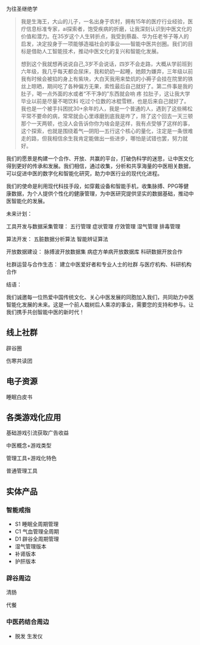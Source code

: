 为往圣继绝学

>我是生海王，大山的儿子，一名出身于农村，拥有15年的医疗行业经验，医疗信息标准专家，ai探索者，饱受疾病的折磨，让我深刻认识到中医文化的价值和潜力。在35岁这个人生转折点，我受到蔡磊、华为任老爷子等人的启发，决定投身于一项能够造福社会的事业——智能中医共创圈。我们的目标是借助人工智能技术，推动中医文化的复兴和智能化发展。
>
>想到这个我就想再说说自己,3岁不会说话，四岁不会走路，大概从学前班到六年级，我几乎每天都会尿床，我和奶奶一起睡，她颇为嫌弃，三年级以前我有时候会被掐的身上有紫块，大白天我用来垫炕的小褥子会挂在院里的铁丝上晾晒，期间吃了各种偏方无果，索性最后自己就好了。第二件事是我的肚子，喝一点外面的水或者“不干净的”东西就会响 疼 拉肚子，这让我大学毕业以前是尽量不喝饮料 吃过个位数的冰棍雪糕，也是后来自己就好了。我也是一个被手抖困扰30+余年的人，我是一个普通的人，遇到了这些稀松平常不要命的病，常常就会心里琢磨到底我是咋了，除了这个回去一天三顿那个一天两顿，也没人会告诉你你为啥会是这样，我有点受够了这样的事，这个探索，也就是围绕着气—阴阳—五行这个核心的量化，注定是一条很难走的路，但我相信余生我肯定能做出一些进步，哪怕是试错也罢，努力就好。

我们的愿景是构建一个合作、开放、共赢的平台，打破伪科学的迷思，让中医文化得到更好的传承和发展。我们相信，通过收集，分析和共享海量的中医相关数据，可以促进中医的数字化和智能化研究，助力中医行业的现代化进程。



我们的使命是利用现代科技手段，如穿戴设备和智能手机，收集脉搏、PPG等健康数据，为个人提供个性化的健康管理，为中医研究提供坚实的数据基础，推动中医智能化的发展。




未来计划：

工具开发与数据采集管理：
五行管理
症状管理
疗效管理
湿气管理
排毒管理

算法开发：
五脏数据分析算法
智能辨证算法

开放数据建设：
脉搏波开放数据集
病症方单病开放数据库
科研数据开放合作

社群运营与合作生态：
建立中医爱好者和专业人士的社群
与医疗机构、科研机构合作

结语：

我们诚邀每一位热爱中国传统文化、关心中医发展的同胞加入我们，共同助力中医智能化发展的未来。这是一个前人栽树后人乘凉的事业，需要您的支持和参与。让我们携手共创智能中医的新时代！


## 线上社群

辟谷圈

伤寒共读团

## 电子资源

睡眠白皮书


## 各类游戏化应用

基础游戏引流获取广告收益

中医概念+游戏类型

管理工具+游戏化特色

普通管理工具


## 实体产品

### 智能戒指
* S1
  睡眠全周期管理
* C1
  气血管理全周期
* D1
  辟谷全周期管理
* 湿气管理版本
* 补肾版本
* 护肝版本
### 辟谷周边

清肠

代餐

### 中医药结合周边
* 脱发
生发仪


